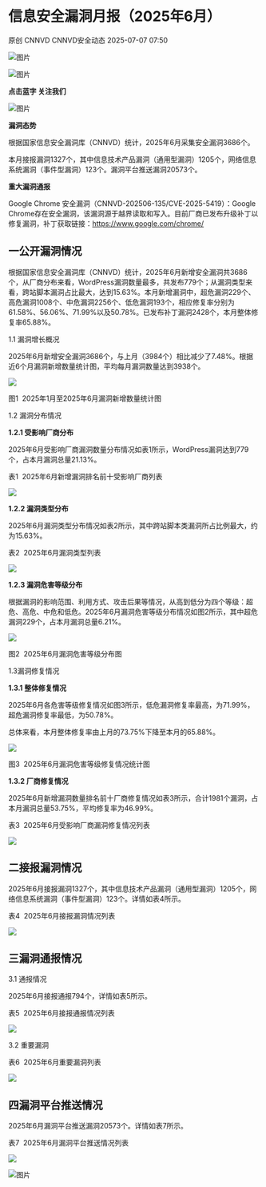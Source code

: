 #  信息安全漏洞月报（2025年6月）  
原创 CNNVD  CNNVD安全动态   2025-07-07 07:50  
  
![图片](https://mmbiz.qpic.cn/mmbiz_gif/g1thw9GoocfpeKv1eicF4icEx1vUX4LQ1JjlMnGl5z2XiaAQGZdFulYs0vsE3icB8RUiawPqDSb5lvm8G0drb7iaw7sQ/640?wx_fmt=gif&from=appmsg "")  
  
![图片](https://mmbiz.qpic.cn/mmbiz_gif/g1thw9GoocfpeKv1eicF4icEx1vUX4LQ1Js3VkKswpUtkoDWibZ1YQl1lIdcctfqePCcSPEdc38SnhJGdqGJUFx9w/640?wx_fmt=gif&from=appmsg "")  
  
**点击蓝字 关注我们**  
  
![图片](https://mmbiz.qpic.cn/mmbiz_gif/g1thw9GoocfpeKv1eicF4icEx1vUX4LQ1Js3VkKswpUtkoDWibZ1YQl1lIdcctfqePCcSPEdc38SnhJGdqGJUFx9w/640?wx_fmt=gif&from=appmsg "")  
  
  
**漏洞态势**  
  
根据国家信息安全漏洞库（CNNVD）统计，2025年6月采集安全漏洞3686个。  
  
本月接报漏洞1327个，其中信息技术产品漏洞（通用型漏洞）1205个，网络信息系统漏洞（事件型漏洞）123个。漏洞平台推送漏洞20573个。  
  
**重大漏洞通报**  
  
Google Chrome 安全漏洞（CNNVD-202506-135/CVE-2025-5419）：Google Chrome存在安全漏洞，该漏洞源于越界读取和写入。目前厂商已发布升级补丁以修复漏洞，补丁获取链接：https://www.google.com/chrome/  
  
## 一公开漏洞情况  
  
  
根据国家信息安全漏洞库（CNNVD）统计，2025年6月新增安全漏洞共3686个，从厂商分布来看，WordPress漏洞数量最多，共发布779个；从漏洞类型来看，跨站脚本漏洞占比最大，达到15.63%。本月新增漏洞中，超危漏洞229个、高危漏洞1008个、中危漏洞2256个、低危漏洞193个，相应修复率分别为61.58%、56.06%、71.99%以及50.78%。已发布补丁漏洞2428个，本月整体修复率65.88%。  
  
1.1 漏洞增长概况  
  
  
  
2025年6月新增安全漏洞3686个，与上月（3984个）相比减少了7.48%。根据近6个月漏洞新增数量统计图，平均每月漏洞数量达到3938个。  
  
![](https://mmbiz.qpic.cn/mmbiz_png/g1thw9Goocc40KekHVDLWWLKibfjYAicTkmKoUIMyNWOpWia5TmjdtO2zzOqBuTRDwdItviaiamziaXxnh05uR7NXh0A/640?wx_fmt=png&from=appmsg "")  
  
图1  2025年1月至2025年6月漏洞新增数量统计图  
  
1.2 漏洞分布情况  
  
  
  
**1.2.1 受影响厂商分布**  
  
2025年6月受影响厂商漏洞数量分布情况如表1所示，WordPress漏洞达到779个，占本月漏洞总量21.13%。  
  
表1  2025年6月新增漏洞排名前十受影响厂商列表  
  
![](https://mmbiz.qpic.cn/mmbiz_png/g1thw9Goocc40KekHVDLWWLKibfjYAicTkrOHz7Viaq3cGfCbUCnYiaxpCTTr5vSjuIoOcCwKEsZ9D37d50Q5r7Xibg/640?wx_fmt=png&from=appmsg "")  
  
**1.2.2 漏洞类型分布**  
  
2025年6月漏洞类型分布情况如表2所示，其中跨站脚本类漏洞所占比例最大，约为15.63%。  
  
表2  2025年6月漏洞类型列表  
  
![](https://mmbiz.qpic.cn/mmbiz_png/g1thw9Goocc40KekHVDLWWLKibfjYAicTkMY22Gu19KcFk3EEKe9KophIQxnIrAhQRMgiczDwe1xReCscHzbIIxow/640?wx_fmt=png&from=appmsg "")  
  
**1.2.3 漏洞危害等级分布**  
  
根据漏洞的影响范围、利用方式、攻击后果等情况，从高到低分为四个等级：超危、高危、中危和低危。2025年6月漏洞危害等级分布情况如图2所示，其中超危漏洞229个，占本月漏洞总量6.21%。  
  
![](https://mmbiz.qpic.cn/mmbiz_png/g1thw9Goocc40KekHVDLWWLKibfjYAicTkL5dhEwudy3r8EqCmPNIgPxrm7FTiaFjibRODQWvfXMX4yia2trRPXEfDQ/640?wx_fmt=png&from=appmsg "")  
  
图2  2025年6月漏洞危害等级分布图  
  
1.3漏洞修复情况  
  
  
  
**1.3.1 整体修复情况**  
  
2025年6月各危害等级修复情况如图3所示，低危漏洞修复率最高，为71.99%，超危漏洞修复率最低，为50.78%。  
  
总体来看，本月整体修复率由上月的73.75%下降至本月的65.88%。  
  
![](https://mmbiz.qpic.cn/mmbiz_png/g1thw9Goocc40KekHVDLWWLKibfjYAicTkN9iacKpflBhMpSGmnLK2vUPVfibLrIomCkH5Px5B75pDuSpibibtGKbuoA/640?wx_fmt=png&from=appmsg "")  
  
图3  2025年6月漏洞危害等级修复情况统计图  
  
**1.3.2 厂商修复情况**  
  
2025年6月新增漏洞数量排名前十厂商修复情况如表3所示，合计1981个漏洞，占本月漏洞总量53.75%，平均修复率为46.99%。  
  
表3  2025年6月受影响厂商漏洞修复情况列表  
  
![](https://mmbiz.qpic.cn/mmbiz_png/g1thw9Goocc40KekHVDLWWLKibfjYAicTkubibhRGp6jXJZshbkOJeJ0TsdKia1P59ia6ZCGPqHy1ETkpe6kLaedwnQ/640?wx_fmt=png&from=appmsg "")  
  
  
## 二接报漏洞情况  
  
  
2025年6月接报漏洞1327个，其中信息技术产品漏洞（通用型漏洞）1205个，网络信息系统漏洞（事件型漏洞）123个。详情如表4所示。  
  
表4  2025年6月接报漏洞情况列表  
  
![](https://mmbiz.qpic.cn/mmbiz_png/g1thw9Goocc40KekHVDLWWLKibfjYAicTkYdhBExmrrXukGnDp3OSYFcesPGLxMxSH8qoZevdYdQtkHwLyAptpcg/640?wx_fmt=png&from=appmsg "")  
  
## 三漏洞通报情况  
  
  
3.1 通报情况  
  
  
  
2025年6月接报通报794个，详情如表5所示。  
  
表5  2025年6月接报通报情况列表  
  
![](https://mmbiz.qpic.cn/mmbiz_png/g1thw9Goocc40KekHVDLWWLKibfjYAicTk3Fogx6ld3QvDOkBbr0tr5GQZyns3RnF5ibVHIqicAribymTs6Z88GfYcw/640?wx_fmt=png&from=appmsg "")  
  
  
3.2 重要漏洞  
  
  
  
表6  2025年6月重要漏洞列表  
  
![](https://mmbiz.qpic.cn/mmbiz_png/g1thw9Goocc40KekHVDLWWLKibfjYAicTkZ4DQ0DCpdEA0QOvvmNkWwROUuQfSgq89icVd4kxniaA7BNsCRLHyZZbA/640?wx_fmt=png&from=appmsg "")  
  
## 四漏洞平台推送情况  
  
  
2025年6月漏洞平台推送漏洞20573个。详情如表7所示。  
  
表7  2025年6月漏洞平台推送情况列表  
  
![](https://mmbiz.qpic.cn/mmbiz_png/g1thw9Goocc40KekHVDLWWLKibfjYAicTkBJeROlwRxMGvnt8LhxQsbzzGU18GvufE1QtTRFvvZe45PdO6G5mu4g/640?wx_fmt=png&from=appmsg "")  
  
![图片](https://mmbiz.qpic.cn/mmbiz_gif/g1thw9GoocfpeKv1eicF4icEx1vUX4LQ1JMd8aMOqNkic25xydKvYcCVEsHXvm506icfXiaFep4AfohjraUj3F2jMfg/640?wx_fmt=gif&from=appmsg "")  
  
  
